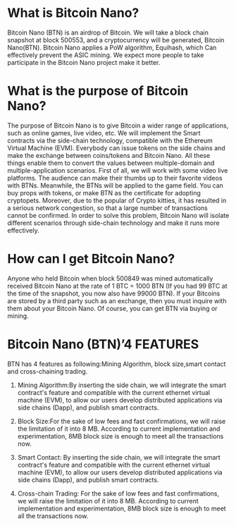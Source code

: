 
What is Bitcoin Nano?
============================
Bitcoin Nano (BTN) is an airdrop of Bitcoin. We will take a block chain snapshot at block 500553, and a cryptocurrency will be generated, Bitcoin Nano(BTN). Bitcoin Nano applies a PoW algorithm, Equihash, which Can effectively prevent the ASIC mining. We expect more people to take participate in the Bitcoin Nano project make it better.


What is the purpose of Bitcoin Nano?
=======================================
The purpose of Bitcoin Nano is to give Bitcoin a wider range of applications, such as online games, live video, etc. We will implement the Smart contracts via the side-chain technology, compatible with the Ethereum Virtual Machine (EVM). Everybody can issue tokens on the side chains and make the exchange between coins/tokens and Bitcoin Nano. All these things enable them to convert the values between multiple-domain and multiple-application scenarios. 
First of all, we will work with some video live platforms. The audience can make their thumbs up to their favorite videos with BTNs. Meanwhile, the BTNs will be applied to the game field. You can buy props with tokens, or make BTN as the certificate for adopting cryptopets. Moreover, due to the popular of Crypto kitties, it has resulted in a serious network congestion, so that a large number of transactions cannot be confirmed. In order to solve this problem, Bitcoin Nano will isolate different scenarios through side-chain technology and make it runs more effectively.


How can I get Bitcoin Nano?
===============================
Anyone who held Bitcoin when block 500849 was mined automatically received Bitcoin Nano at the rate of 1 BTC = 1000 BTN (If you had 99 BTC at the time of the snapshot, you now also have 99000 BTN). If your Bitcoins are stored by a third party such as an exchange, then you must inquire with them about your Bitcoin Nano. Of course, you can get BTN via buying or mining.



Bitcoin Nano (BTN)’4 FEATURES
=====================================
BTN has 4 features as following:Mining Algorithm, block size,smart contact and cross-chaining trading.

  1. Mining Algorithm:By inserting the side chain, we will integrate the smart contract's feature and compatible with the current ethernet virtual machine (EVM), to allow our users develop distributed applications via side chains (Dapp), and publish smart contracts.
  
  2. Block Size:For the sake of low fees and fast confirmations, we will raise the limitation of it into 8 MB. According to current implementation and experimentation, 8MB block size is enough to meet all the transactions now.
  
  3. Smart Contact: By inserting the side chain, we will integrate the smart contract's feature and compatible with the current ethernet virtual machine (EVM), to allow our users develop distributed applications via side chains (Dapp), and publish smart contracts.
  
  4. Cross-chain Trading: For the sake of low fees and fast confirmations, we will raise the limitation of it into 8 MB. According to current implementation and experimentation, 8MB block size is enough to meet all the transactions now.





